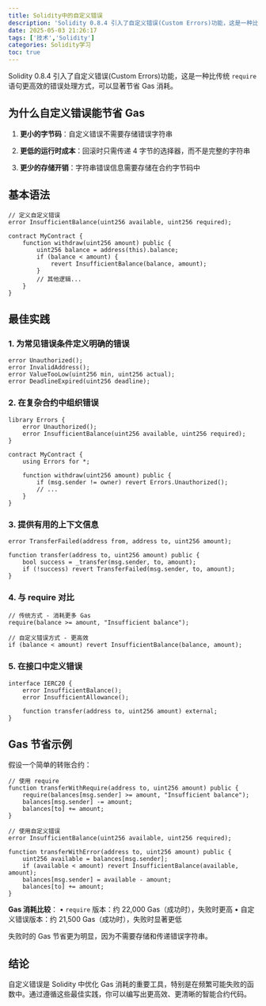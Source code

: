 ```yaml
---
title: Solidity中的自定义错误
description: 'Solidity 0.8.4 引入了自定义错误(Custom Errors)功能，这是一种比传统 require 语句更高效的错误处理方式，可以显著节省 Gas 消耗'
date: 2025-05-03 21:26:17
tags: ['技术','Solidity']
categories: Solidity学习
toc: true
---
```



Solidity 0.8.4 引入了自定义错误(Custom Errors)功能，这是一种比传统 `require` 语句更高效的错误处理方式，可以显著节省 Gas 消耗。

## 为什么自定义错误能节省 Gas

1. **更小的字节码**：自定义错误不需要存储错误字符串

2. **更低的运行时成本**：回滚时只需传递 4 字节的选择器，而不是完整的字符串

3. **更少的存储开销**：字符串错误信息需要存储在合约字节码中

## 基本语法

```Solidity
// 定义自定义错误
error InsufficientBalance(uint256 available, uint256 required);

contract MyContract {
    function withdraw(uint256 amount) public {
        uint256 balance = address(this).balance;
        if (balance < amount) {
            revert InsufficientBalance(balance, amount);
        }
        // 其他逻辑...
    }
}
```


## 最佳实践

### 1. 为常见错误条件定义明确的错误

```Solidity
error Unauthorized();
error InvalidAddress();
error ValueTooLow(uint256 min, uint256 actual);
error DeadlineExpired(uint256 deadline);
```


### 2. 在复杂合约中组织错误

```Solidity
library Errors {
    error Unauthorized();
    error InsufficientBalance(uint256 available, uint256 required);
}

contract MyContract {
    using Errors for *;
    
    function withdraw(uint256 amount) public {
        if (msg.sender != owner) revert Errors.Unauthorized();
        // ...
    }
}
```


### 3. 提供有用的上下文信息

```Solidity
error TransferFailed(address from, address to, uint256 amount);

function transfer(address to, uint256 amount) public {
    bool success = _transfer(msg.sender, to, amount);
    if (!success) revert TransferFailed(msg.sender, to, amount);
}
```


### 4. 与 require 对比

```Solidity
// 传统方式 - 消耗更多 Gas
require(balance >= amount, "Insufficient balance");

// 自定义错误方式 - 更高效
if (balance < amount) revert InsufficientBalance(balance, amount);
```


### 5. 在接口中定义错误

```Solidity
interface IERC20 {
    error InsufficientBalance();
    error InsufficientAllowance();
    
    function transfer(address to, uint256 amount) external;
}
```


## Gas 节省示例

假设一个简单的转账合约：

```Solidity
// 使用 require
function transferWithRequire(address to, uint256 amount) public {
    require(balances[msg.sender] >= amount, "Insufficient balance");
    balances[msg.sender] -= amount;
    balances[to] += amount;
}

// 使用自定义错误
error InsufficientBalance(uint256 available, uint256 required);

function transferWithError(address to, uint256 amount) public {
    uint256 available = balances[msg.sender];
    if (available < amount) revert InsufficientBalance(available, amount);
    balances[msg.sender] = available - amount;
    balances[to] += amount;
}
```


**Gas 消耗比较**：
• `require` 版本：约 22,000 Gas（成功时），失败时更高
• 自定义错误版本：约 21,500 Gas（成功时），失败时显著更低

失败时的 Gas 节省更为明显，因为不需要存储和传递错误字符串。

## 结论

自定义错误是 Solidity 中优化 Gas 消耗的重要工具，特别是在频繁可能失败的函数中。通过遵循这些最佳实践，你可以编写出更高效、更清晰的智能合约代码。




